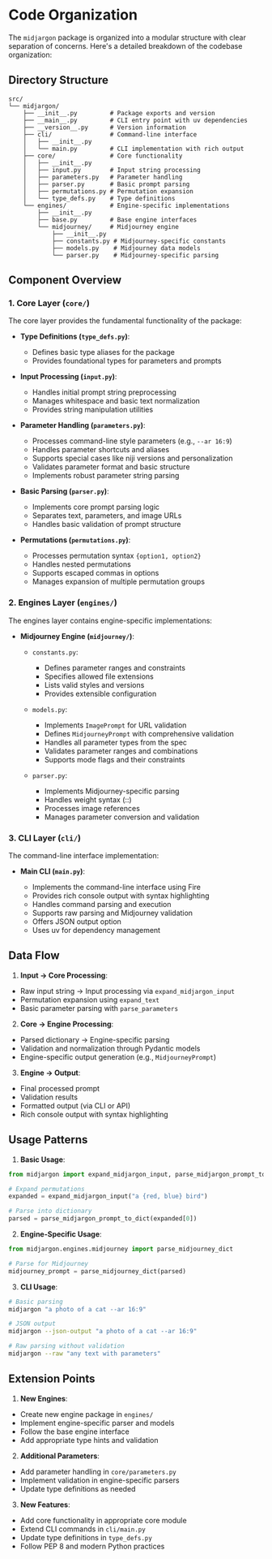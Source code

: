 # Code Organization

The `midjargon` package is organized into a modular structure with clear separation of concerns. Here's a detailed breakdown of the codebase organization:

## Directory Structure

```
src/
└── midjargon/
    ├── __init__.py         # Package exports and version
    ├── __main__.py         # CLI entry point with uv dependencies
    ├── __version__.py      # Version information
    ├── cli/                # Command-line interface
    │   ├── __init__.py
    │   └── main.py         # CLI implementation with rich output
    ├── core/               # Core functionality
    │   ├── __init__.py
    │   ├── input.py        # Input string processing
    │   ├── parameters.py   # Parameter handling
    │   ├── parser.py       # Basic prompt parsing
    │   ├── permutations.py # Permutation expansion
    │   └── type_defs.py    # Type definitions
    └── engines/            # Engine-specific implementations
        ├── __init__.py
        ├── base.py         # Base engine interfaces
        └── midjourney/     # Midjourney engine
            ├── __init__.py
            ├── constants.py # Midjourney-specific constants
            ├── models.py    # Midjourney data models
            └── parser.py    # Midjourney-specific parsing
```

## Component Overview

### 1\. Core Layer (`core/`)

The core layer provides the fundamental functionality of the package:

- **Type Definitions (`type_defs.py`)**:
  - Defines basic type aliases for the package
  - Provides foundational types for parameters and prompts

- **Input Processing (`input.py`)**:
  - Handles initial prompt string preprocessing
  - Manages whitespace and basic text normalization
  - Provides string manipulation utilities

- **Parameter Handling (`parameters.py`)**:
  - Processes command-line style parameters (e.g., `--ar 16:9`)
  - Handles parameter shortcuts and aliases
  - Supports special cases like niji versions and personalization
  - Validates parameter format and basic structure
  - Implements robust parameter string parsing

- **Basic Parsing (`parser.py`)**:
  - Implements core prompt parsing logic
  - Separates text, parameters, and image URLs
  - Handles basic validation of prompt structure

- **Permutations (`permutations.py`)**:
  - Processes permutation syntax `{option1, option2}`
  - Handles nested permutations
  - Supports escaped commas in options
  - Manages expansion of multiple permutation groups

### 2\. Engines Layer (`engines/`)

The engines layer contains engine-specific implementations:

- **Midjourney Engine (`midjourney/`)**:
  - `constants.py`: 
    - Defines parameter ranges and constraints
    - Specifies allowed file extensions
    - Lists valid styles and versions
    - Provides extensible configuration
  
  - `models.py`: 
    - Implements `ImagePrompt` for URL validation
    - Defines `MidjourneyPrompt` with comprehensive validation
    - Handles all parameter types from the spec
    - Validates parameter ranges and combinations
    - Supports mode flags and their constraints
  
  - `parser.py`: 
    - Implements Midjourney-specific parsing
    - Handles weight syntax (::)
    - Processes image references
    - Manages parameter conversion and validation

### 3\. CLI Layer (`cli/`)

The command-line interface implementation:

- **Main CLI (`main.py`)**:

  - Implements the command-line interface using Fire
  - Provides rich console output with syntax highlighting
  - Handles command parsing and execution
  - Supports raw parsing and Midjourney validation
  - Offers JSON output option
  - Uses uv for dependency management

## Data Flow

1. **Input → Core Processing**:

  - Raw input string → Input processing via `expand_midjargon_input`
  - Permutation expansion using `expand_text`
  - Basic parameter parsing with `parse_parameters`

2. **Core → Engine Processing**:

  - Parsed dictionary → Engine-specific parsing
  - Validation and normalization through Pydantic models
  - Engine-specific output generation (e.g., `MidjourneyPrompt`)

3. **Engine → Output**:

  - Final processed prompt
  - Validation results
  - Formatted output (via CLI or API)
  - Rich console output with syntax highlighting

## Usage Patterns

1. **Basic Usage**:

```python
from midjargon import expand_midjargon_input, parse_midjargon_prompt_to_dict

# Expand permutations
expanded = expand_midjargon_input("a {red, blue} bird")

# Parse into dictionary
parsed = parse_midjargon_prompt_to_dict(expanded[0])
```

2. **Engine-Specific Usage**:

```python
from midjargon.engines.midjourney import parse_midjourney_dict

# Parse for Midjourney
midjourney_prompt = parse_midjourney_dict(parsed)
```

3. **CLI Usage**:

```bash
# Basic parsing
midjargon "a photo of a cat --ar 16:9"

# JSON output
midjargon --json-output "a photo of a cat --ar 16:9"

# Raw parsing without validation
midjargon --raw "any text with parameters"
```

## Extension Points

1. **New Engines**:

  - Create new engine package in `engines/`
  - Implement engine-specific parser and models
  - Follow the base engine interface
  - Add appropriate type hints and validation

2. **Additional Parameters**:

  - Add parameter handling in `core/parameters.py`
  - Implement validation in engine-specific parsers
  - Update type definitions as needed

3. **New Features**:

  - Add core functionality in appropriate core module
  - Extend CLI commands in `cli/main.py`
  - Update type definitions in `type_defs.py`
  - Follow PEP 8 and modern Python practices
